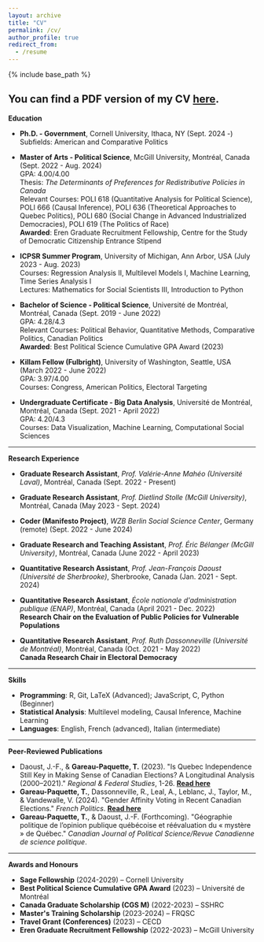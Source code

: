 ```yaml
---
layout: archive
title: "CV"
permalink: /cv/
author_profile: true
redirect_from:
  - /resume
---
```


{% include base_path %}


You can find a PDF version of my CV [here](http://thomasgp.com/files/GareauPaquette_CV_10052024.pdf).
---

**Education**  
* **Ph.D. - Government**, Cornell University, Ithaca, NY (Sept. 2024 -)  
  Subfields: American and Comparative Politics

* **Master of Arts - Political Science**, McGill University, Montréal, Canada (Sept. 2022 - Aug. 2024)  
  GPA: 4.00/4.00  
  Thesis: *The Determinants of Preferences for Redistributive Policies in Canada*  
  Relevant Courses: POLI 618 (Quantitative Analysis for Political Science), POLI 666 (Causal Inference), POLI 636 (Theoretical Approaches to Quebec Politics), POLI 680 (Social Change in Advanced Industrialized Democracies), POLI 619 (The Politics of Race)  
  **Awarded**: Eren Graduate Recruitment Fellowship, Centre for the Study of Democratic Citizenship Entrance Stipend

* **ICPSR Summer Program**, University of Michigan, Ann Arbor, USA (July 2023 - Aug. 2023)  
  Courses: Regression Analysis II, Multilevel Models I, Machine Learning, Time Series Analysis I  
  Lectures: Mathematics for Social Scientists III, Introduction to Python

* **Bachelor of Science - Political Science**, Université de Montréal, Montréal, Canada (Sept. 2019 - June 2022)  
  GPA: 4.28/4.3  
  Relevant Courses: Political Behavior, Quantitative Methods, Comparative Politics, Canadian Politics  
  **Awarded**: Best Political Science Cumulative GPA Award (2023)

* **Killam Fellow (Fulbright)**, University of Washington, Seattle, USA (March 2022 - June 2022)  
  GPA: 3.97/4.00  
  Courses: Congress, American Politics, Electoral Targeting

* **Undergraduate Certificate - Big Data Analysis**, Université de Montréal, Montréal, Canada (Sept. 2021 - April 2022)  
  GPA: 4.20/4.3  
  Courses: Data Visualization, Machine Learning, Computational Social Sciences

---

**Research Experience**  

* **Graduate Research Assistant**, *Prof. Valérie-Anne Mahéo (Université Laval)*, Montréal, Canada (Sept. 2022 - Present)  

* **Graduate Research Assistant**, *Prof. Dietlind Stolle (McGill University)*, Montréal, Canada (May 2023 - Sept. 2024)  

* **Coder (Manifesto Project)**, *WZB Berlin Social Science Center*, Germany (remote) (Sept. 2022 - June 2024)  

* **Graduate Research and Teaching Assistant**, *Prof. Éric Bélanger (McGill University)*, Montréal, Canada (June 2022 - April 2023)  

* **Quantitative Research Assistant**, *Prof. Jean-François Daoust (Université de Sherbrooke)*, Sherbrooke, Canada (Jan. 2021 - Sept. 2024) 

* **Quantitative Research Assistant**, *École nationale d'administration publique (ENAP)*, Montréal, Canada (April 2021 - Dec. 2022)  
  **Research Chair on the Evaluation of Public Policies for Vulnerable Populations**  

* **Quantitative Research Assistant**, *Prof. Ruth Dassonneville (Université de Montréal)*, Montréal, Canada (Oct. 2021 - May 2022)  
  **Canada Research Chair in Electoral Democracy**  

---

**Skills**  
* **Programming**: R, Git, LaTeX (Advanced); JavaScript, C, Python (Beginner)  
* **Statistical Analysis**: Multilevel modeling, Causal Inference, Machine Learning  
* **Languages**: English, French (advanced), Italian (intermediate)

---

**Peer-Reviewed Publications**  
* Daoust, J.-F., & **Gareau-Paquette, T.** (2023). "Is Quebec Independence Still Key in Making Sense of Canadian Elections? A Longitudinal Analysis (2000–2021)." *Regional & Federal Studies*, 1-26. <a href="https://www.tandfonline.com/doi/full/10.1080/13597566.2023.2233422" target="_blank" style="font-weight: bold;">Read here</a>  
* **Gareau-Paquette, T.**, Dassonneville, R., Leal, A., Leblanc, J., Taylor, M., & Vandewalle, V. (2024). "Gender Affinity Voting in Recent Canadian Elections." *French Politics*. <a href="https://doi.org/10.1057/s41253-024-00236-5" target="_blank" style="font-weight: bold;">Read here</a>  
* **Gareau-Paquette, T.**, & Daoust, J.-F. (Forthcoming). "Géographie politique de l’opinion publique québécoise et réévaluation du « mystère » de Québec." *Canadian Journal of Political Science/Revue Canadienne de science politique*.  

---

**Awards and Honours** 
* **Sage Fellowship** (2024-2029) – Cornell University
* **Best Political Science Cumulative GPA Award** (2023) – Université de Montréal  
* **Canada Graduate Scholarship (CGS M)** (2022-2023) – SSHRC  
* **Master's Training Scholarship** (2023-2024) – FRQSC  
* **Travel Grant (Conferences)** (2023) – CECD  
* **Eren Graduate Recruitment Fellowship** (2022-2023) – McGill University  

